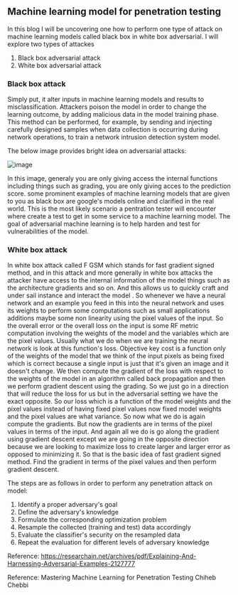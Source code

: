 ## Machine learning model for penetration testing

In this blog I will be uncovering one how to perform one type of attack on machine learning models called black box in white box adversarial. I will explore two types of attackes 

1. Black box adversarial attack 
2. White box adversarial attack

### Black box attack

Simply put, it alter inputs in machine learning models and results to misclassification. Attackers poison the model in order to change the learning 
outcome, by adding malicious data in the model training phase. This method can be performed, for example, by sending and injecting carefully designed 
samples when data collection is occurring during network operations, to train a network intrusion detection system model.

The below image provides bright idea on adversarial attacks:

![image](https://user-images.githubusercontent.com/54819478/170130629-45aaf2ff-ce35-4dde-998b-e43b55873987.png)

In this image, generaly you are only giving access the internal functions including things such as grading, you are only giving acces to the prediction 
score. some prominent examples of machine learning models that are given to you as black box are google's models online and clarified in the real world. 
This is the most likely scenario a pentration tester will encounter where create a test to get in some service to a machine learning model. 
The goal of adversarial machine learning is to help harden and test for vulnerabilities of the model. 


### White box attack

In white box attack called F GSM which stands for fast gradient signed method, and in this attack and more generally in white box attacks the attacker have 
access to the internal information of the model things such as the architecture gradients and so on. And this allows us to quickly craft and under sail 
instance and interact the model . So whenever we have a neural network and an example you feed in this into the neural network and uses its 
weights to perform some computations such as small applications additions maybe some non linearity using the pixel values of the input.
So the overall error or the overall loss on the input is some RF metric computation involving the weights of the model and the variables which are the 
pixel values. Usually what we do when we are training the neural network is look at this function's loss. Objective key cost is a function only of the 
weights of the model that we think of the input pixels as being fixed which is correct because a single input is just that it's given an image and it
doesn't change. We then compute the gradient of the loss with respect to the weights of the model in an algorithm called back propagation and then we 
perform gradient descent using the grading. So we just go in a direction that will reduce the loss for us but in the adversarial setting we have the exact 
opposite. So our loss which is a function of the model weights and the pixel values instead of having fixed pixel values now fixed model weights and 
the pixel values are what variance. So now what we do is again compute the gradients. But now the gradients are in terms of the pixel values in terms of 
the input. And again all we do is go along the gradient using gradient descent except we are going in the opposite direction because we are looking to 
maximize loss to create larger and larger error as opposed to minimizing it. So that is the basic idea of fast gradient signed method. Find the gradient in 
terms of the pixel values and then perform gradient descent.


The steps are as follows in order to perform any penetration attack on model:

1. Identify a proper adversary's goal
2. Define the adversary's knowledge
3. Formulate the corresponding optimization problem
4. Resample the collected (training and test) data accordingly
5. Evaluate the classifier's security on the resampled data
6. Repeat the evaluation for different levels of adversary knowledge





Reference: https://researchain.net/archives/pdf/Explaining-And-Harnessing-Adversarial-Examples-2127777 

Reference: Mastering Machine Learning for Penetration Testing Chiheb Chebbi

